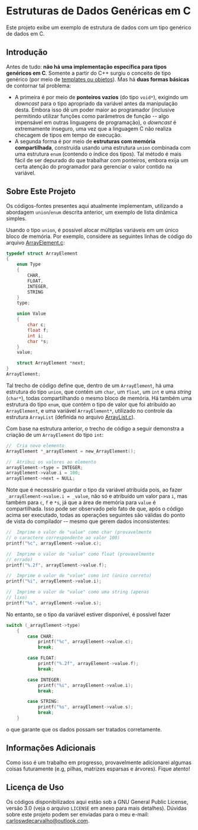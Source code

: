 # Estruturas de Dados Genéricas em C

Este projeto exibe um exemplo de estrutura de dados com um tipo genérico de dados em C.

## Introdução

Antes de tudo: **não há uma implementação específica para tipos genéricos em C**. Somente a partir do C++ surgiu o conceito de tipo genérico (por meio de [templates ou objetos](https://web.eecs.utk.edu/~bvz/cs365/notes/generic-types.html)). Mas há **duas formas básicas** de contornar tal problema: 

 - A primeira é por meio de **ponteiros vazios** (do tipo `void*`), exigindo um _downcast_ para o tipo apropriado da variável antes da manipulação desta. Embora isso dê um poder maior ao programador (inclusive permitindo utilizar funções como parâmetros de função -- algo impensável em outras linguagens de programação), o _downcast_ é extremamente inseguro, uma vez que a linguagem C não realiza checagem de tipos em tempo de execução.
 - A segunda forma é por meio de **estruturas com memória compartilhada**, construída usando uma estrutura `union` combinada com uma estrutura `enum` (contendo o índice dos tipos). Tal método é mais fácil de ser depurado do que trabalhar com ponteiros, embora exija um certa atenção do programador para gerenciar o valor contido na variável. 

## Sobre Este Projeto

Os códigos-fontes presentes aqui atualmente implementam, utilizando a abordagem `union`/`enum` descrita anterior, um exemplo de lista dinâmica simples.

Usando o tipo `union`, é possível alocar múltiplas variáveis em um único bloco de memória. Por exemplo, considere as seguintes linhas de código do arquivo [ArrayElement.c](libraries/ArrayElement.c):

```C
typedef struct ArrayElement
{
    enum Type
    {
        CHAR,
        FLOAT,
        INTEGER,
        STRING
    }
    type;

    union Value
    {
        char c;
        float f;
        int i;
        char *s;
    }
    value;

    struct ArrayElement *next;
}
ArrayElement;
```

Tal trecho de código define que, dentro de um `ArrayElement`, há uma estrutura do tipo `union`, que contém um `char`, um `float`, um `int` e uma _string_ (`char*`), todas compartilhando o mesmo bloco de memória. Há também uma estrutura do tipo `enum`, que contém o tipo de valor que foi atribuído ao `ArrayElement`, e uma variável `ArrayElement*`, utilizado no controle da estrutura `ArrayList` (definida no arquivo [ArrayList.c](libraries/ArrayList.c)).

Com base na estrutura anterior, o trecho de código a seguir demonstra a criação de um `ArrayElement` do tipo `int`:

```C
//  Cria novo elemento
ArrayElement *_arrayElement = new_ArrayElement();       

//  Atribui os valores ao elemento
arrayElement->type = INTEGER;
arrayElement->value.i = 100;                        
arrayElement->next = NULL;
```

Note que é necessário guardar o tipo da variável atribuída pois, ao fazer `_arrayElement->value.i = _value`, não só e atribuído um valor para `i`, mas também para `c`, `f`  e `*s`, já que a área de memória para `value` é compartilhada. Isso pode ser observado pelo fato de que, após o código acima ser executado, todas as operações seguintes são válidas do ponto de vista do compilador -- mesmo que gerem dados inconsistentes:

```C
//  Imprime o valor de "value" como char (provavelmente
// o caractere correspondente ao valor 100)
printf("%c", arrayElement->value.c);

//  Imprime o valor de "value" como float (provavelmente
// errado)
printf("%.2f", arrayElement->value.f);

//  Imprime o valor de "value" como int (único correto)
printf("%i", arrayElement->value.i);

//  Imprime o valor de "value" como uma string (apenas
// lixo)
printf("%s", arrayElement->value.s);
```

No entanto, se o tipo da variável estiver disponível, é possível fazer

```C
switch (_arrayElement->type)
    {
        case CHAR:
            printf("%c", arrayElement->value.c);
            break;

        case FLOAT:
            printf("%.2f", arrayElement->value.f);
            break;

        case INTEGER:
            printf("%i", arrayElement->value.i);
            break;

        case STRING:
            printf("%s", arrayElement->value.s);
            break;
    }
```

o que garante que os dados possam ser tratados corretamente.

## Informações Adicionais

Como isso é um trabalho em progresso, provavelmente adicionarei algumas coisas futuramente (e.g, pilhas, matrizes esparsas e árvores). Fique atento!

## Licença de Uso

Os códigos disponibilizados aqui estão sob a GNU General Public License, versão 3.0 (veja o arquivo `LICENSE` em anexo para mais detalhes). Dúvidas sobre este projeto podem ser enviadas para o meu e-mail: carloswdecarvalho@outlook.com.